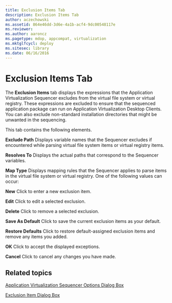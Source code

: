 ```yaml
---
title: Exclusion Items Tab
description: Exclusion Items Tab
author: aczechowski
ms.assetid: 864e46dd-3d6e-4a1b-acf4-9dc00548117e
ms.reviewer:
ms.author: aaroncz
ms.pagetype: mdop, appcompat, virtualization
ms.mktglfcycl: deploy
ms.sitesec: library
ms.date: 06/16/2016
---
```



# Exclusion Items Tab


The **Exclusion Items** tab displays the expressions that the Application Virtualization Sequencer excludes from the virtual file system or virtual registry. These expressions are excluded to ensure that the sequenced application package can run on Application Virtualization Desktop Clients. You can also exclude non-standard installation directories that might be unwanted in the sequencing.

This tab contains the following elements.

<a href="" id="exclude-path"></a>**Exclude Path**
Displays variable names that the Sequencer excludes if encountered while parsing virtual file system items or virtual registry items.

<a href="" id="resolves-to"></a>**Resolves To**
Displays the actual paths that correspond to the Sequencer variables.

<a href="" id="map-type"></a>**Map Type**
Displays mapping rules that the Sequencer applies to parse items in the virtual file system or virtual registry. One of the following values can occur:

<a href="" id="new"></a>**New**
Click to enter a new exclusion item.

<a href="" id="edit"></a>**Edit**
Click to edit a selected exclusion.

<a href="" id="delete"></a>**Delete**
Click to remove a selected exclusion.

<a href="" id="save-as-default"></a>**Save As Default**
Click to save the current exclusion items as your default.

<a href="" id="restore-defaults"></a>**Restore Defaults**
Click to restore default-assigned exclusion items and remove any items you added.

<a href="" id="ok"></a>**OK**
Click to accept the displayed exceptions.

<a href="" id="cancel"></a>**Cancel**
Click to cancel any changes you have made.

## Related topics


[Application Virtualization Sequencer Options Dialog Box](application-virtualization-sequencer-options-dialog-box.md)

[Exclusion Item Dialog Box](exclusion-item-dialog-box.md)

 

 





